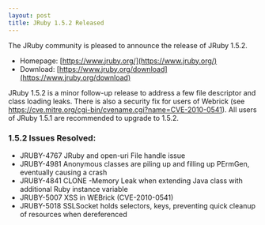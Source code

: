 ```yaml
---
layout: post
title: JRuby 1.5.2 Released
---
```

The JRuby community is pleased to announce the release of JRuby 1.5.2.

- Homepage: [https://www.jruby.org/](https://www.jruby.org/)
- Download: [https://www.jruby.org/download](https://www.jruby.org/download)

JRuby 1.5.2 is a minor follow-up release to address a few file descriptor and 
class loading leaks.  There is also a security fix for users of Webrick (see 
https://cve.mitre.org/cgi-bin/cvename.cgi?name=CVE-2010-0541).  All users of 
JRuby 1.5.1 are recommended to upgrade to 1.5.2.

### 1.5.2 Issues Resolved:

- JRUBY-4767 JRuby and open-uri File handle issue
- JRUBY-4981 Anonymous classes are piling up and filling up PErmGen, eventually causing a crash
- JRUBY-4841 CLONE -Memory Leak when extending Java class with additional Ruby instance variable
- JRUBY-5007 XSS in WEBrick (CVE-2010-0541)
- JRUBY-5018 SSLSocket holds selectors, keys, preventing quick cleanup of resources when dereferenced
